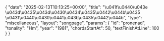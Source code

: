 {
    "date": "2025-02-13T10:13:25+00:00",
    "title": "\u041f\u0440\u043e \u043d\u0435\u043d\u0430\u0434\u0435\u0442\u044b\u0435 \u0431\u0440\u0430\u0441\u043b\u0435\u0442\u044b",
    "type": "miscellaneous",
    "layout": "songpage",
    "params": {
        "id": "pronenad",
        "tonality": "Hm",
        "year": "1981",
        "chordsStartAt": 50,
        "textFinishAtLine": 100
    }
}